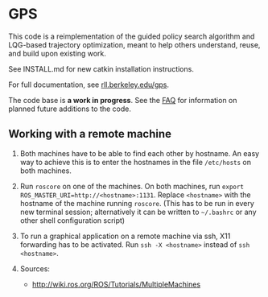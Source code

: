 GPS
======

This code is a reimplementation of the guided policy search algorithm and LQG-based trajectory optimization, meant to help others understand, reuse, and build upon existing work.

See INSTALL.md for new catkin installation instructions.

For full documentation, see [rll.berkeley.edu/gps](http://rll.berkeley.edu/gps).

The code base is **a work in progress**. See the [FAQ](http://rll.berkeley.edu/gps/faq.html) for information on planned future additions to the code.

## Working with a remote machine

1. Both machines have to be able to find each other by hostname. An easy way to achieve this is to enter the hostnames in the file `/etc/hosts` on both machines.

1. Run `roscore` on one of the machines. On both machines, run `export ROS_MASTER_URI=http://<hostname>:1131`. Replace `<hostname>` with the hostname of the machine running `roscore`. (This has to be run in every new terminal session; alternatively it can be written to `~/.bashrc` or any other shell configuration script)

1. To run a graphical application on a remote machine via ssh, X11 forwarding has to be activated. Run `ssh -X <hostname>` instead of `ssh <hostname>`.

1. Sources:
   * http://wiki.ros.org/ROS/Tutorials/MultipleMachines
